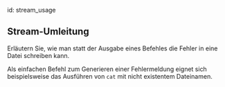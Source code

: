id: stream_usage

## Stream-Umleitung

Erläutern Sie, wie man statt der Ausgabe eines Befehles die Fehler in eine Datei schreiben kann.

Als einfachen Befehl zum Generieren einer Fehlermeldung eignet sich beispielsweise das Ausführen von `cat` mit nicht existentem Dateinamen.
